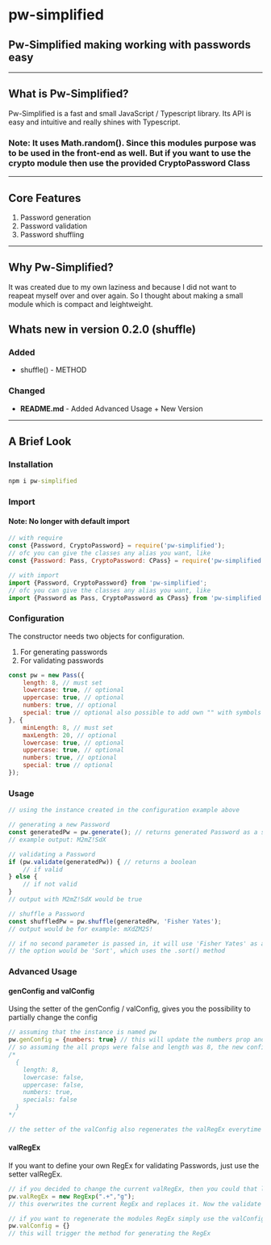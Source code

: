# pw-simplified

## Pw-Simplified making working with passwords easy

---

## What is Pw-Simplified?

Pw-Simplified is a fast and small JavaScript / Typescript library. Its API is easy and intuitive and really shines with Typescript.

### Note: It uses Math.random(). Since this modules purpose was to be used in the front-end as well. But if you want to use the crypto module then use the provided CryptoPassword Class

---

## Core Features

1. Password generation
2. Password validation
3. Password shuffling

---

## Why Pw-Simplified?

It was created due to my own laziness and because I did not want to reapeat myself over and over again. So I thought about making a small module which is compact and leightweight.

## Whats new in version 0.2.0 (shuffle)

### Added

* shuffle() - METHOD

### Changed

* **README.md** - Added Advanced Usage + New Version

---

## A Brief Look

### Installation

```cmd
npm i pw-simplified
```

### Import

#### Note: No longer with default import

```javascript
// with require
const {Password, CryptoPassword} = require('pw-simplified');
// ofc you can give the classes any alias you want, like
const {Password: Pass, CryptoPassword: CPass} = require('pw-simplified');

// with import
import {Password, CryptoPassword} from 'pw-simplified';
// ofc you can give the classes any alias you want, like
import {Password as Pass, CryptoPassword as CPass} from 'pw-simplified';
```

### Configuration

The constructor needs two objects for configuration.

1. For generating passwords
2. For validating passwords

```javascript
const pw = new Pass({
    length: 8, // must set
    lowercase: true, // optional
    uppercase: true, // optional
    numbers: true, // optional
    special: true // optional also possible to add own "" with symbols - when true: ~`!@#$%^&*()_-+={[}]|\:;"'<,>.?/
}, {
    minLength: 8, // must set
    maxLength: 20, // optional
    lowercase: true, // optional
    uppercase: true, // optional
    numbers: true, // optional
    special: true // optional
});
```

### Usage

```javascript
// using the instance created in the configuration example above

// generating a new Password
const generatedPw = pw.generate(); // returns generated Password as a string
// example output: M2mZ!SdX

// validating a Password
if (pw.validate(generatedPw)) { // returns a boolean
    // if valid
} else {
    // if not valid
}
// output with M2mZ!SdX would be true

// shuffle a Password
const shuffledPw = pw.shuffle(generatedPw, 'Fisher Yates');
// output would be for example: mXdZM2S!

// if no second parameter is passed in, it will use 'Fisher Yates' as a standard value
// the option would be 'Sort', which uses the .sort() method
```

### Advanced Usage

#### genConfig and valConfig

Using the setter of the genConfig / valConfig, gives you the possibility to partially change the config

```javascript
// assuming that the instance is named pw
pw.genConfig = {numbers: true} // this will update the numbers prop and the rest will beunchanged
// so assuming the all props were false and length was 8, the new config would be
/*
  {
    length: 8,
    lowercase: false,
    uppercase: false,
    numbers: true,
    specials: false
  }
*/

// the setter of the valConfig also regenerates the valRegEx everytime it is set.
```

#### valRegEx

If you want to define your own RegEx for validating Passwords, just use the setter valRegEx.

```javascript
// if you decided to change the current valRegEx, then you could that like:
pw.valRegEx = new RegExp(".+","g");
// this overwrites the current RegEx and replaces it. Now the validate method uses the RegEx.

// if you want to regenerate the modules RegEx simply use the valConfig setter and assign an empty object or an object with new values if wanted
pw.valConfig = {}
// this will trigger the method for generating the RegEx
```
